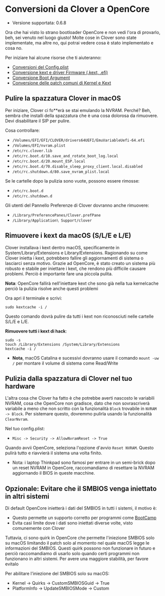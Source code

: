 # Conversioni da Clover a OpenCore

* Versione supportata: 0.6.8

Ora che hai visto lo strano bootloader OpenCore e non vedi l'ora di provarlo, beh, sei venuto nel luogo giusto! Molte cose in Clover sono state implementate, ma altre no, qui potrai vedere cosa è stato implementato e cosa no.

Per iniziare hai alcune risorse che ti aiuteranno:

* [Conversioni del Config.plist](../clover-conversion/Clover-config.md)
* [Conversione kext e driver Firmware (.kext, .efi)](../clover-conversion/clover-efi.md)
* [Conversione Boot Argument](../clover-conversion/Clover-boot-arg.md)
* [Conversione delle patch comuni di Kernel e Kext](../clover-conversion/clover-patch.md)

## Pulire la spazzatura Clover in macOS

Per iniziare, Clover ci fo**erà se stai emulando la NVRAM. Perché? Beh, sembra che installi della spazzatura che è una cosa dolorosa da rimuovere. Devi disabilitare il SIP per pulire.

Cosa controllare:

* `/Volumes/EFI/EFI/CLOVER/drivers64UEFI/EmuVariableUefi-64.efi`
* `/Volumes/EFI/nvram.plist`
* `/etc/rc.clover.lib`
* `/etc/rc.boot.d/10.save_and_rotate_boot_log.local`
* `/etc/rc.boot.d/20.mount_ESP.local`
* `/etc/rc.boot.d/70.disable_sleep_proxy_client.local.disabled`
* `/etc/rc.shutdown.d/80.save_nvram_plist.local​`

Se le cartelle dopo la pulizia sono vuote, possono essere rimosse:

* `/etc/rc.boot.d`
* `/etc/rc.shutdown.d​`

Gli utenti del Pannello Preferenze di Clover dovranno anche rimuovere:

* `/Library/PreferencePanes/Clover.prefPane`
* `/Library/Application\ Support/clover`

## Rimuovere i kext da macOS (S/L/E e L/E)

Clover installava i kext dentro macOS, specificamente in System/Library/Extensions e Library/Extensions. Ragionando su come Clover inietta i kext, potrebbero fallire gli aggiornamenti di sistema o lasciarci senza motivo. Grazie ad OpenCore, è stato creato un sistema più robusto e stabile per iniettare i kext, che rendono più difficile causare problemi. Perciò è importante fare una piccola pulita.

**Nota**: OpenCore fallirà nell'iniettare kext che sono già nella tua kernelcache perciò la pulizia risolve anche questi problemi

Ora apri il terminale e scrivi:

```
sudo kextcache -i /
```

Questo comando dovrà pulire da tutti i kext non riconosciuti nelle cartelle S/L/E e L/E.

**Rimuovere tutti i kext di hack**:

```
sudo -s
touch /Library/Extensions /System/Library/Extensions​
kextcache -i /​
```

* **Nota**, macOS Catalina e sucessivi dovranno usare il comando `mount -uw /` per montare il volume di sistema come Read/Write

## Pulizia dalla spazzatura di Clover nel tuo hardware

L'altra cosa che Clover ha fatto è che potrebbe averti nascosto le variabili NVRAM, cosa che OpenCore non gradisce, dato che non sovrascriverà variabile a meno che non scritto con la funzionalità `Block` trovabile in `NVRAM -> Block`. Per sistemare questo, dovremmo pulirla usando la funzionalità `ClearNvram`.

Nel tuo config.plist:

* `Misc -> Security -> AllowNvramReset -> True`

Quando avvii OpenCore, seleziona l'opzione d'avvio `Reset NVRAM`. Questo pulirà tutto e riavvierà il sistema una volta finito.

* Nota: i laptop Thinkpad sono famosi per entrare in un semi-brick dopo un reset NVRAM in OpenCore, raccomandiamo di resettare la NVRAM aggiornando il BIOS in queste macchine.

## Opzionale: Evitare che il SMBIOS venga iniettato in altri sistemi

Di default OpenCore inietterà i dati del SMBIOS in tutti i sistemi, il motivo è:

* Questo permette un supporto corretto per programmi come [BootCamp](https://dortania.github.io/OpenCore-Post-Install/multiboot/bootcamp.html)
* Evita casi limite dove i dati sono iniettati diverse volte, visto comunemente con Clover

Tuttavia, ci sono quirk in OpenCore che permette l'iniezione SMBIOS solo su macOS limitando il patch solo al momento nel quale macOS legge le informazioni del SMBIOS. Questi quirk possono non funzionare in futuro e perciò raccomandiamo di usarlo solo quando certi programmi non funzionano in altri sistemi. Per avere una maggiore stabilità, per favore evitalo

Per abilitare l'iniezione del SMBIOS solo su macOS:

* Kernel -> Quirks -> CustomSMBIOSGuid -> True
* PlatformInfo -> UpdateSMBIOSMode -> Custom

